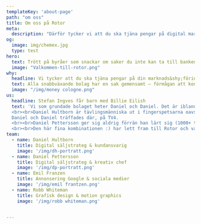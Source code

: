 ```yaml
---
templateKey: 'about-page'
path: "om oss"
title: Om oss på Rotor
meta: 
  description: "Därför tycker vi att du ska tjäna pengar på digital marknadsföring. Inte bara bygga luftslott av clickrate och impressions."
og:
  image: img/chemex.jpg
  type: test
hero:
  text: Trött på byråer som snackar om saker du inte kan ta till banken? Då har du kommit rätt.
  image: "Valkommen-till-rotor.png"
why: 
  headline: Vi tycker att du ska tjäna pengar på din marknads&shy;föring
  text: Alla snabbväxande bolag har en sak gemensamt – förmågan att konsekvent och förutsägbart kunna hitta nya kunder. De har med all sannolikhet hittat ett system som stadigt och utan konstant handpåläggning levererar nya kunder. Som levererar faktiska inkomster till bolaget. 365 dagar om året.<br><br>Det de inte gör är att slå sig för bröstet över räckvidd och antal klick för digitala annonser, om annonserna inte samtidigt levererar klirr i kassan på riktigt. Vi vill ändra på det för dig. Det är därför vi har tagit fram ett säljsystem. Ett system som ska hjälpa dig att inte bara uppnå faktisk försäljning, utan också ha koll på vad som verkligen funkar försäljningsmässigt. Säljsystemet kommer aldrig att bli klart – vi förfinar det hela tiden. Inte bara för dig utan också för oss själva.<br><br>Säljsystemet gör exakt det vi saknar hos många av våra konkurrenter. Det är högt automatiserat – när det väl är uppsatt och igång – för att locka nya kunder i en stadig ström. Det kräver ingen specifik mjukvara utan går att applicera för många olika CRM och webblösningar. För det är ingen teknisk lösning – utan en samling metoder och arbetssätt OCH teknik.<br><br>Resultatet blir att dina kunder får attraktiva vägar in till att köpa av dig. Och du tjänar pengar som du kan spåra tillbaka till källan. Byrån som säljer in ett enskilt verktyg till dig – om det så är googleannonsering eller SEO – tycker nog att du ska tänka att du hittat rätt lösning. Och om du nöjer dig med klick och räckvidd, så visst. Men vill du att satsningen ska leda till pengar så behöver du göra några saker till. Med Rotor hänger de sakerna med i paketet.
  image: "/img/money cologne.png"
us:
  headline: Stefan Ingves får barn med Billie Eilish
  text: 'Vi som grundade bolaget heter Daniel och Daniel. Det är ibland en källa till road förvirring hos våra kunder men det brukar gå fint i alla fall (att våra fruar dessutom heter Helena & Helena är en helt annan historia...).
  <br><br>Daniel Hultborn är tävlingsmänniska ut i fingerspetsarna oavsett om det handlar om sport eller business (han kommer inte att skona dig i bollsport även om du blir kund, fråga Peter Leander på LIF hur det gick i tennisen.). Examinerad i data och marknadsföring från Uppsala Universitet. Jobbade i många år som affärs- och strategikonsult på byrå, men innan Rotor fanns byggde han upp ett 50 Mkr+ bolag inom Bonnier/TV4.
  Daniel och Daniel träffades där, på TV4.
  <br><br>Daniel Pettersson ger sig aldrig förrän han lärt sig (1000+ timmar nattliga sessioner i musik, programmering, psykologi, 3d-modellering, stickning, teckning, ja listan är rätt lång...). Utbildad på Journalisthögskolan i Stockholm. Har bland annat varit producent för ett av Sveriges mest omtyckta TV-program Nyhetsmorgon och lett TV4:s digitala experimentverkstad TV4Labs.
  <br><br>Den här fina kombinationen :) har lett fram till Rotor och varför Rotors säljsystem blivit en framgångsrik kombo av struktur, logik, pannben och utanförlådan-kreation. Excel möter Jackson Pollock. Stefan Ingves får barn med Billie Eilish. Storvulna jämförelser kanske men vi kan våra grejer. Och ja ni fattar säkert vad vi menar.'
team:
  - name: Daniel Hultborn
    title: Digital säljstrateg & kundansvarig
    image: '/img/dh-portratt.png'
  - name: Daniel Pettersson
    title: Digital säljstrateg & kreativ chef
    image: '/img/dp-portratt.png'  
  - name: Emil Franzen
    title: Annonsering Google & sociala medier 	
    image: '/img/emil frantzen.png'
  - name: Robb Whiteman
    title: Grafisk design & motion graphics 	
    image: '/img/robb whiteman.png'
 

---
```

